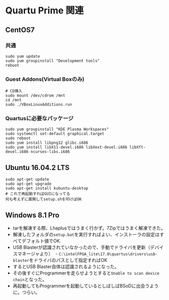 # Quartu Prime 関連
## CentOS7

### 共通
```
sudo yum update
sudo yum groupinstall "Development tools"
reboot
```

### Guest Addons(Virtual Boxのみ)
```
# CD挿入
sudo mount /dev/cdrom /mnt
cd /mnt
sudo ./VBoxLinuxAdditions.run

```
### Quartusに必要なパッケージ
```
sudo yum groupinstall "KDE Plasma Workspaces"
sudo systemctl set-default graphical.target
sudo reboot
sudo yum install libpng12 glibc.i686
sudo yum install libX11-devel.i686 libXext-devel.i686 libXft-devel.i686 ncurses-libs.i686
```

## Ubuntu 16.04.2 LTS
```
sudo apt-get update
sudo apt-get upgrade
sudo apt-get install kubuntu-desktop
# これで再起動すればGUIになってる
何も考えずに展開してsetup.shを叩けばOK

```

## Windows 8.1 Pro
- tarを解凍する際、Lhaplusではうまく行かず。7Zipではうまく解凍できた。
- 解凍したフォルダの`setup.bat`を実行すればよい、インストーラの設定はすべてデフォルト値でOK.
- USB Blasterが認識されていなかったので、手動でドライバを更新（デバイスマネージャより）
  - `C:\intelFPGA_lite\17.0\quartus\drivers\usb-blaster`をドライバのパスとして指定すればOK
- するとUSB Blaster自体は認識されるようになった。
- その後すぐにProgrammerを走らせようとすると`Unable to scan device chain`となった。
- 再起動してもProgrammerを起動しているとしばしばBSoDに出会うように。つらい。
